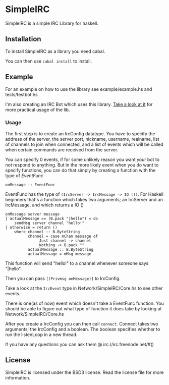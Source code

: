 # SimpleIRC
SimpleIRC is a simple IRC Library for haskell.

## Installation
To install SimpleIRC as a library you need cabal.

You can then use `cabal install` to install.

## Example
For an example on how to use the library see example/example.hs and tests/testbot.hs

I'm also creating an IRC Bot which uses this library. 
[Take a look at it](http://github.com/dom96/ElysiaBot "Take a look at it") for more practical usage of the lib.

### Usage
The first step is to create an IrcConfig datatype. You have to specify the address of the server,
the server port, nickname, username, realname, list of channels to join when connected, 
and a list of events which will be called when certain commands are received from the server.

You can specify 0 events, if for some unlikely reason you want your bot to not respond to anything.
But in the more likely event when you do want to specify functions, you can do that simply by creating a function with the type of _EventFunc_

    onMessage :: EventFunc

EventFunc has the type of `(IrcServer -> IrcMessage -> IO ())`.
For Haskell beginners that's a function which takes two arguments; an IrcServer and an IrcMessage, and which returns a IO ()

    onMessage server message
    | actualMessage == (B.pack "|hello") = do
        sendMsg server channel "hello!"
    | otherwise = return ()
        where channel :: B.ByteString
              channel = case mChan message of
                   Just channel -> channel
                   Nothing -> B.pack ""
              actualMessage :: B.ByteString
              actualMessage = mMsg message

This function will send "hello!" to a channel whenever someone says "|hello".

Then you can pass `[(Privmsg onMessage)]` to IrcConfig.

Take a look at the ``IrcEvent`` type in Network/SimpleIRC/Core.hs to see other events.

There is one(as of now) event which doesn't take a EventFunc function.
You should be able to figure out what type of function it does take by looking at Network/SimpleIRC/Core.hs

After you create a IrcConfig you can then call `connect`. Connect takes two arguments; the IrcConfig and a boolean.
The boolean specifies whether to run the listenLoop in a new thread.

If you have any questions you can ask them @ irc://irc.freenode.net/#()

## License
SimpleIRC is licensed under the BSD3 license. Read the license file for more information.

